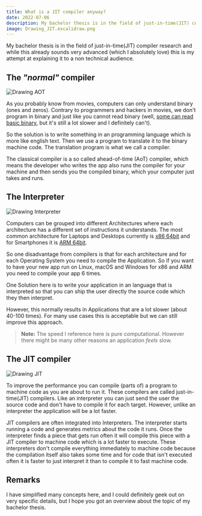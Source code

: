 ```yaml
---
title: What is a JIT compiler anyway?
date: 2022-07-06
description: My bachelor thesis is in the field of just-in-time(JIT) compiler research and while this already sounds...
image: Drawing_JIT.excalidraw.png
---
```


My bachelor thesis is in the field of just-in-time(JIT) compiler research and while
this already sounds very advanced (which I absolutely love) this is my attempt at
explaining it to a non technical audience.

## The _"normal"_ compiler

![Drawing AOT](Drawing_AOT.excalidraw.png)

As you probably know from movies, computers can only understand binary (ones and zeros).
Contrary to programmers and hackers in movies, we don't program in binary and just
like you cannot read binary
(well, [some can read basic binary](https://www.youtube.com/watch?v=wCQSIub_g7M),
but it's still a lot slower and I definitely can't).

So the solution is to write something in an programming language which is more
like english text. Then we use a program to translate it to the binary machine code.
The translation program is what we call a compiler.

The classical compiler is a so called ahead-of-time (AoT) compiler, which means the
developer who writes the app also runs the compiler for your machine and then
sends you the compiled binary, which your computer just takes and runs.

## The Interpreter

![Drawing Interpreter](Drawing_Interpreter.excalidraw.png)

Computers can be grouped into different Architectures where each architecture
has a different set of instructions it understands.
The most common architecture for Laptops and Desktops currently is
[x86 64bit](https://en.wikipedia.org/wiki/X86-64) and for Smartphones it is
[ARM 64bit](https://en.wikipedia.org/wiki/ARM_architecture_family).

So one disadvantage from compilers is that for each architecture and for each
Operating System you need to compile the Application. So if you want to have your
new app run on Linux, macOS and Windows for x86 and ARM you need to compile
your app 6 times.

One Solution here is to write your application in an language that is interpreted so that
you can ship the user directly the source code which they then interpret.

However, this normally results in Applications that are a lot slower
(about 40-100 times). For many use cases this is acceptable but we can still improve
this approach.

> **Note:** The speed I reference here is pure computational. However there might be many other reasons an application _feels_ slow.

## The JIT compiler

![Drawing JIT](Drawing_JIT.excalidraw.png)

To improve the performance you can compile (parts of) a program to machine code as you are about to run it. These compilers are called just-in-time(JIT) compilers. Like an interpreter you can just send the user the source code and don't have to compile it for each target. However, unlike an interpreter the application will be a lot faster.

JIT compilers are often integrated into Interpreters. The interpreter starts running a code and generates metrics about the code it runs. Once the interpreter finds a piece that gets run often it will compile this piece with a JIT compiler to machine code which is a lot faster to execute. These interpreters don't compile everything immediately to machine code because the compilation itself also takes some time and for code that isn't executed often it is faster to just interpret it than to compile it to fast machine code.

## Remarks

I have simplified many concepts here, and I could definitely geek out on very
specific details, but I hope you got an overview about the topic of my bachelor
thesis.
